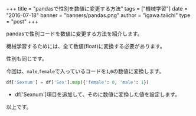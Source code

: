+++
title = "pandasで性別を数値に変更する方法"
tags = ["機械学習"]
date = "2016-07-18"
banner = "banners/pandas.png"
author = "igawa.taiichi"
type = "post"
+++

pandasで性別コードを数値に変更する方法を紹介します。

機械学習するためには、全て数値(float)に変換する必要があります。

性別も同じです。

<!--more-->

今回は、`male`,`female`で入っているコードを`1`,`0`の数値に変換します。

```python
df['Sexnum'] = df['Sex'].map({'female': 0, 'male': 1})
```

- df['Sexnum']項目を追加して、そのに数値に変換した値を設定します。

以上です。
